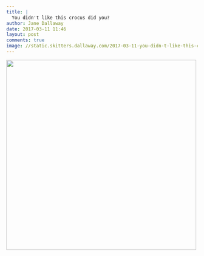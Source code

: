 ```yaml
---
title: |
  You didn't like this crocus did you?
author: Jane Dallaway
date: 2017-03-11 11:46
layout: post
comments: true
image: //static.skitters.dallaway.com/2017-03-11-you-didn-t-like-this-crocus-did-you-thumb-IMG_2111.JPG
---
```


<div>
        <a href="//static.skitters.dallaway.com/2017-03-11-you-didn-t-like-this-crocus-did-you-fullsize-IMG_2111.JPG">
          <img src="//static.skitters.dallaway.com/2017-03-11-you-didn-t-like-this-crocus-did-you-thumb-IMG_2111.JPG" width="500" height="500"/>
        </a>
      </div>


  
      